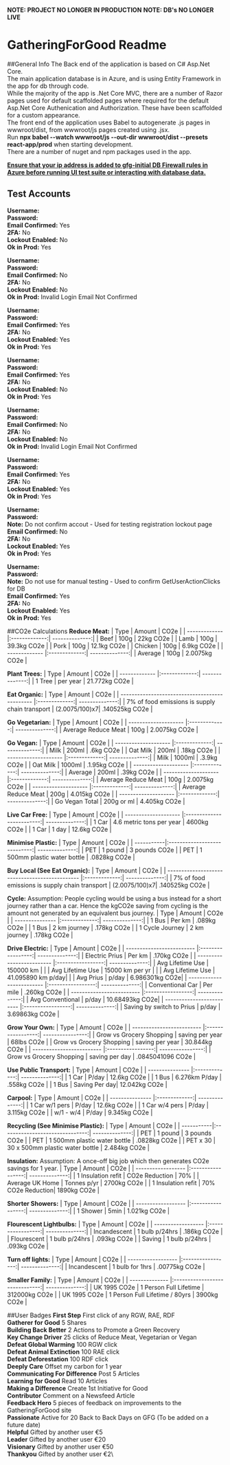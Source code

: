**NOTE: PROJECT NO LONGER IN PRODUCTION**
**NOTE: DB's NO LONGER LIVE**

# GatheringForGood Readme

##General Info
The Back end of the application is based on C# Asp.Net Core.\
The main application database is in Azure, and is using Entity Framework in the app for db through code.\
While the majority of the app is .Net Core MVC, there are a number of Razor pages used for default scaffolded pages where required for the default Asp.Net Core Authenication and Authorization. These have been scaffolded for a custom appearance.\
The front end of the application uses Babel to autogenerate .js pages in wwwroot/dist, from wwwroot/js pages created using .jsx.\
Run **npx babel --watch wwwroot/js --out-dir wwwroot/dist --presets react-app/prod** when starting development.\
There are a number of nuget and npm packages used in the app.

<u>**Ensure that your ip address is added to gfg-initial DB Firewall rules in Azure before running UI test suite or interacting with database data.**</u>

## Test Accounts
**Username:** \
**Password:** \
**Email Confirmed:** Yes\
**2FA:** No\
**Lockout Enabled:** No\
**Ok in Prod:** Yes

**Username:** \
**Password:** \
**Email Confirmed:** No\
**2FA:** No\
**Lockout Enabled:** No\
**Ok in Prod:** Invalid Login Email Not Confirmed

**Username:** \
**Password:** \
**Email Confirmed:** Yes\
**2FA:** No\
**Lockout Enabled:** Yes\
**Ok in Prod:** Yes

**Username:** \
**Password:** \
**Email Confirmed:** Yes\
**2FA:** No\
**Lockout Enabled:** No\
**Ok in Prod:** Yes

**Username:** \
**Password:** \
**Email Confirmed:** No\
**2FA:** No\
**Lockout Enabled:** No\
**Ok in Prod:** Invalid Login Email Not Confirmed

**Username:** \
**Password:** \
**Email Confirmed:** Yes\
**2FA:** No\
**Lockout Enabled:** Yes\
**Ok in Prod:** Yes

**Username:** \
**Password:** \
**Note:** Do not confirm accout - Used for testing registration lockout page\
**Email Confirmed:** No\
**2FA:** No\
**Lockout Enabled:** Yes\
**Ok in Prod:** Yes

**Username:** \
**Password:** \
**Note:** Do not use for manual testing - Used to confirm GetUserActionClicks for DB\
**Email Confirmed:** Yes\
**2FA:** No\
**Lockout Enabled:** Yes\
**Ok in Prod:** Yes

##CO2e Calculations
**Reduce Meat:**
| Type          | Amount        | CO2e           |
| ------------- |:-------------:| --------------:|
| Beef          | 100g          | 22kg CO2e      |
| Lamb          | 100g          | 39.3kg CO2e    |
| Pork          | 100g          | 12.1kg CO2e    |
| Chicken       | 100g          | 6.9kg CO2e     |
| ------------- |:-------------:| --------------:|
| Average       | 100g          | 2.0075kg CO2e  |

**Plant Trees:**
| Type          | Amount        | CO2e           |
| ------------- |:-------------:| --------------:|
| 1 Tree        | per year      | 21.772kg CO2e  |

**Eat Organic:**
| Type                                           | Amount        | CO2e           |
| ---------------------------------------------- |:-------------:| --------------:|
| 7% of food emissions is supply chain transport | (2.0075/100)x7| .140525kg CO2e |

**Go Vegetarian:**
| Type                 | Amount        | CO2e           |
| -------------------- |:-------------:| --------------:|
| Average Reduce Meat  | 100g          | 2.0075kg CO2e  |

**Go Vegan:**
| Type                 | Amount        | CO2e           |
| -------------------- |:-------------:| --------------:|
| Milk                 | 200ml         | .6kg CO2e      |
| Oat Milk             | 200ml         | .18kg CO2e     |
| -------------------- |:-------------:| --------------:|
| Milk                 | 1000ml        | .3.9kg CO2e    |
| Oat Milk             | 1000ml        | .1.95kg CO2e   |
| -------------------- |:-------------:| --------------:|
| Average              | 200ml         | .39kg CO2e     |
| -------------------- |:-------------:| --------------:|
| Average Reduce Meat  | 100g          | 2.0075kg CO2e  |
| -------------------- |:-------------:| --------------:|
| Average Reduce Meat  | 200g          | 4.015kg CO2e   |
| -------------------- |:-------------:| --------------:|
| Go Vegan Total       | 200g or ml    | 4.405kg CO2e   |

**Live Car Free:**
| Type                 | Amount                    | CO2e           |
| -------------------- |:-------------------------:| --------------:|
| 1 Car                | 4.6 metric tons per year  | 4600kg CO2e    |
| 1 Car                | 1 day                     | 12.6kg CO2e    |

**Minimise Plastic:**
| Type       | Amount                       | CO2e           |
| -----------|:----------------------------:| --------------:|
| PET        | 1 pound                      | 3 pounds CO2e  |
| PET        | 1 500mm plastic water bottle | .0828kg CO2e   |

**Buy Local (See Eat Organic):**
| Type                                           | Amount        | CO2e           |
| ---------------------------------------------- |:-------------:| --------------:|
| 7% of food emissions is supply chain transport | (2.0075/100)x7| .140525kg CO2e |

**Cycle:**
Assumption: People cycling would be using a bus instead for a short journey rather than a car.
Hence the kgCO2e saving from cycling is the amount not generated by an equivalent bus journey.
| Type            | Amount        | CO2e           |
| --------------- |:-------------:| --------------:|
| 1 Bus           | Per km        | .089kg CO2e    |
| 1 Bus           | 2 km journey  | .178kg CO2e    |
| 1 Cycle Journey | 2 km journey  | .178kg CO2e    |

**Drive Electric:**
| Type                      | Amount            | CO2e           |
| ------------------------- |:-----------------:| --------------:|
| Electric Prius            | Per km            | .170kg CO2e    |
| ------------------------- |:-----------------:| --------------:|
| Avg Lifetime Use          | 150000 km         |                |
| Avg Lifetime Use          | 15000 km per yr   |                |
| Avg Lifetime Use          | 41.095890 km p/day|                |
| Avg Prius                 | p/day             | 6.986301kg CO2e|
| ------------------------- |:-----------------:| --------------:|
| Conventional Car          | Per mile          | .260kg CO2e    |
| ------------------------- |:-----------------:| --------------:|
| Avg Conventional          | p/day             | 10.68493kg CO2e|
| ------------------------- |:-----------------:| --------------:|
| Saving by switch to Prius | p/day             | 3.69863kg CO2e |

**Grow Your Own:**
| Type                      | Amount            | CO2e             |
| ------------------------- |:-----------------:| ----------------:|
| Grow vs Grocery Shopping  | saving per year   | 68lbs CO2e       |
| Grow vs Grocery Shopping  | saving per year   | 30.844kg CO2e    |
| ------------------------- |:-----------------:| ----------------:|
| Grow vs Grocery Shopping  | saving per day    | .0845041096 CO2e |

**Use Public Transport:**
| Type            | Amount        | CO2e           |
| --------------- |:-------------:| --------------:|
| 1 Car           | P/day         | 12.6kg CO2e    |
| 1 Bus           | 6.276km P/day | .558kg CO2e    |
| 1 Bus           | Saving Per day| 12.042kg CO2e  |

**Carpool:**
| Type            | Amount        | CO2e           |
| --------------- |:-------------:| --------------:|
| 1 Car w/1 pers  | P/day         | 12.6kg CO2e    |
| 1 Car w/4 pers  | P/day         | 3.115kg CO2e   |
| w/1 - w/4       | P/day         | 9.345kg CO2e   |

**Recycling (See Minimise Plastic):**
| Type       | Amount                          | CO2e           |
| -----------|:-------------------------------:| --------------:|
| PET        | 1 pound                         | 3 pounds CO2e  |
| PET        | 1 500mm plastic water bottle    | .0828kg CO2e   |
| PET x 30   | 30 x 500mm plastic water bottle | 2.484kg CO2e   |

**Insulation:**
Assumption: A once-off big job which then generates CO2e savings for 1 year.
| Type               | Amount            | CO2e           |
| ------------------ |:-----------------:| --------------:|
| 1 Insulation refit | CO2e Reduction    | 70%            |
| Average UK Home    | Tonnes p/yr       | 2700kg CO2e    |
| 1 Insulation refit | 70% CO2e Reduction| 1890kg CO2e    |

**Shorter Showers:**
| Type               | Amount            | CO2e           |
| ------------------ |:-----------------:| --------------:|
| 1 Shower           | 5min              | 1.021kg CO2e   |

**Flourescent Lightbulbs:**
| Type               | Amount            | CO2e           |
| ------------------ |:-----------------:| --------------:|
| Incandescent       | 1 bulb p/24hrs    | .186kg CO2e    |
| Flourescent        | 1 bulb p/24hrs    | .093kg CO2e    |
| Saving             | 1 bulb p/24hrs    | .093kg CO2e    |

**Turn off lights:**
| Type               | Amount            | CO2e           |
| ------------------ |:-----------------:| --------------:|
| Incandescent       | 1 bulb for 1hrs   | .00775kg CO2e  |

**Smaller Family:**
| Type           | Amount                         | CO2e           |
| -------------- |:------------------------------:| --------------:|
| UK 1995 CO2e   | 1 Person Full Lifetime         | 312000kg CO2e  |
| UK 1995 CO2e   | 1 Person Full Lifetime / 80yrs | 3900kg CO2e  |

##User Badges
**First Step** First click of any RGW, RAE, RDF\
**Gatherer for Good** 5 Shares\
**Building Back Better** 2 Actions to Promote a Green Recovery\
**Key Change Driver** 25 clicks of Reduce Meat, Vegetarian or Vegan\
**Defeat Global Warming** 100 RGW click\
**Defeat Animal Extinction** 100 RAE click\
**Defeat Deforestation** 100 RDF click\
**Deeply Care** Offset my carbon for 1 year\
**Communicating For Difference** Post 5 Articles\
**Learning for Good** Read 10 Articles\
**Making a Difference** Create 1st Initiative for Good\
**Contributor** Comment on a Newsfeed Article\
**Feedback Hero** 5 pieces of feedback on improvements to the GatheringForGood site\
**Passionate** Active for 20 Back to Back Days on GFG (To be added on a future date)\
**Helpful** Gifted by another user €5\
**Leader** Gifted by another user €20\
**Visionary** Gifted by another user €50\
**Thankyou** Gifted by another user €2\

